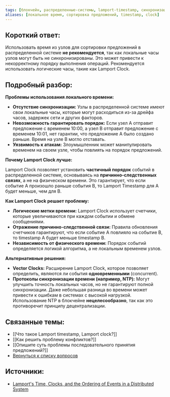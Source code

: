```yaml
---
tags: [блокчейн, распределенные-системы, lamport-timestamp, синхронизация-времени, упорядочивание-событий, консенсус]
aliases: [локальное время, сортировка предложений, timestamp, clock]
---
```


## Короткий ответ:

Использовать время из узлов для сортировки предложений в распределенной системе **не рекомендуется**, так как локальные часы узлов могут быть не синхронизированы. Это может привести к некорректному порядку выполнения операций. Рекомендуется использовать логические часы, такие как Lamport Clock.

## Подробный разбор:

**Проблемы использования локального времени:**

* **Отсутствие синхронизации:** Узлы в распределенной системе имеют свои локальные часы, которые могут расходиться из-за дрейфа часов, задержек сети и других факторов.  
* **Невозможность гарантировать порядок:** Если узел A отправит предложение с временем 10:00, а узел B отправит предложение с временем 10:01,  нет гарантии, что предложение A было создано раньше. Время на узле B могло отставать.
* **Уязвимость к атакам:** Злоумышленник может манипулировать временем на своем узле, чтобы повлиять на порядок предложений.


**Почему Lamport Clock лучше:**

Lamport Clock  позволяет установить **частичный порядок** событий в распределенной системе, основываясь на **причинно-следственных связях**, а не на физическом времени.  Это гарантирует, что если событие A произошло раньше события B, то Lamport Timestamp для A будет меньше, чем для B.

**Как Lamport Clock решает проблему:**

* **Логические метки времени:** Lamport Clock использует счетчики, которые увеличиваются при каждом событии и обмене сообщениями.
* **Отражение причинно-следственной связи:** Правила обновления счетчиков гарантируют, что если событие A повлияло на событие B, то timestamp A будет меньше timestamp B.
* **Независимость от физического времени:** Порядок событий определяется логикой алгоритма, а не локальным временем узлов.



**Альтернативные решения:**

* **Vector Clocks:** Расширение Lamport Clock, которое позволяет определить, являются ли события **одновременными** (concurrent).
* **Протоколы синхронизации времени (например, NTP):** Могут улучшить точность локальных часов, но не гарантируют полной синхронизации.  Даже небольшая разница во времени может привести к ошибкам в  системах с высокой нагрузкой.  Использование NTP в блокчейне **нецелесообразно**, так как это противоречит принципу децентрализации.


## Связанные темы:

* [[Что такое Lamport timestamp, Lamport clock?]]
* [[Как решить проблему конфликтов?]]
* [[Опишите суть проблемы последовательного принятия предложений?]]
* [Вернуться к списку вопросов](3.%20Список%20вопросов)



## Источники:

* [Lamport's Time, Clocks, and the Ordering of Events in a Distributed System](https://lamport.azurewebsites.net/pubs/time-clocks.pdf)